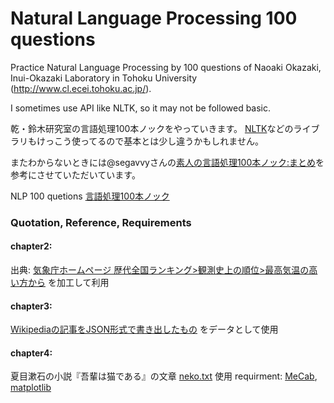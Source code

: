 # Natural Language Processing 100 questions

Practice Natural Language Processing by 100 questions of Naoaki Okazaki, Inui-Okazaki Laboratory in Tohoku University (http://www.cl.ecei.tohoku.ac.jp/).

I sometimes use API like NLTK, so it may not be followed basic.



乾・鈴木研究室の言語処理100本ノックをやっていきます。
[NLTK](https://www.nltk.org/)などのライブラリもけっこう使ってるので基本とは少し違うかもしれません。

またわからないときには@segavvyさんの[素人の言語処理100本ノック:まとめ](https://qiita.com/segavvy/items/fb50ba8097d59475f760)を参考にさせていただいています。

NLP 100 quetions [言語処理100本ノック](http://www.cl.ecei.tohoku.ac.jp/nlp100/#data)

### Quotation, Reference, Requirements
#### chapter2:
出典: [気象庁ホームページ 歴代全国ランキング>観測史上の順位>最高気温の高い方から](http://www.data.jma.go.jp/obd/stats/etrn/view/rankall.php?prec_no=&block_no=&year=&month=&day=&view=)
を加工して利用

#### chapter3:
[Wikipediaの記事をJSON形式で書き出したもの](http://www.cl.ecei.tohoku.ac.jp/nlp100/data/jawiki-country.json.gz)
をデータとして使用

#### chapter4:
夏目漱石の小説『吾輩は猫である』の文章 [neko.txt](http://www.cl.ecei.tohoku.ac.jp/nlp100/data/neko.txt)
使用
requirment:
[MeCab](http://taku910.github.io/mecab/#usage-tools),
[matplotlib](https://matplotlib.org/)
